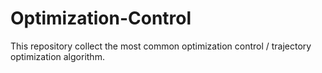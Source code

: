 # Optimization-Control
This repository collect the most common optimization control / trajectory optimization algorithm.
